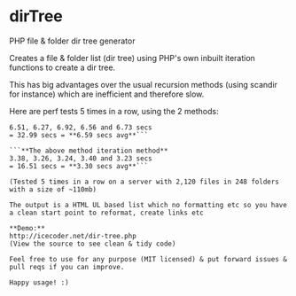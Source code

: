 dirTree
=======

PHP file &amp; folder dir tree generator

Creates a file & folder list (dir tree) using PHP's own inbuilt iteration functions to create a dir tree.

This has big advantages over the usual recursion methods (using scandir for instance) which are inefficient and therefore slow.

Here are perf tests 5 times in a row, using the 2 methods:

```**Usual recursive method (scandir etc)**
6.51, 6.27, 6.92, 6.56 and 6.73 secs
= 32.99 secs = **6.59 secs avg**```

```**The above method iteration method**
3.38, 3.26, 3.24, 3.40 and 3.23 secs
= 16.51 secs = **3.30 secs avg**```

(Tested 5 times in a row on a server with 2,120 files in 248 folders with a size of ~110mb)

The output is a HTML UL based list which no formatting etc so you have a clean start point to reformat, create links etc

**Demo:**
http://icecoder.net/dir-tree.php
(View the source to see clean & tidy code)

Feel free to use for any purpose (MIT licensed) & put forward issues & pull reqs if you can improve.

Happy usage! :)